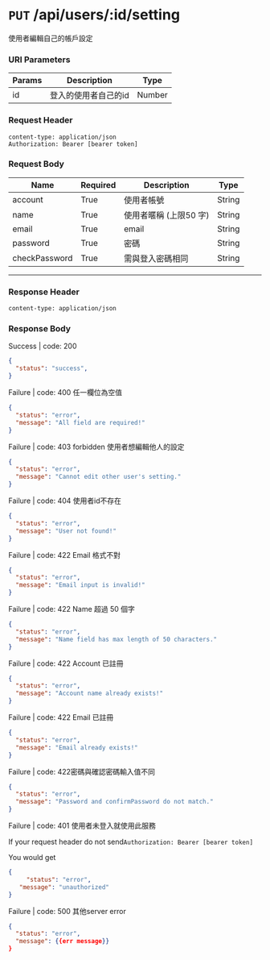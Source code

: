 # `PUT` /api/users/:id/setting

使用者編輯自己的帳戶設定

### URI Parameters
| Params | Description | Type |
| --- | --- | --- |
| id | 登入的使用者自己的id | Number |

### Request Header

```
content-type: application/json
Authorization: Bearer [bearer token]
```

### Request Body

| Name | Required | Description | Type |
| --- | --- | --- | --- |
| account | True | 使用者帳號 | String |
| name | True | 使用者暱稱 (上限50 字) | String |
| email | True | email | String |
| password | True | 密碼 | String |
| checkPassword | True | 需與登入密碼相同 | String |

---

### Response Header

```
content-type: application/json
```

### Response Body

Success | code: 200 

```json
{
  "status": "success",
}
```

Failure | code: 400 任一欄位為空值

```json
{
  "status": "error",
  "message": "All field are required!"
}
```

Failure | code: 403 forbidden 使用者想編輯他人的設定

```json
{
  "status": "error",
  "message": "Cannot edit other user's setting."
}
```

Failure | code: 404 使用者id不存在

```json
{
  "status": "error",
  "message": "User not found!"
}
```

Failure | code: 422 Email 格式不對

```json
{
  "status": "error",
  "message": "Email input is invalid!"
}
```

Failure | code: 422 Name 超過 50 個字

```json
{
  "status": "error",
  "message": "Name field has max length of 50 characters."
}
```

Failure | code: 422 Account 已註冊

```json
{
  "status": "error",
  "message": "Account name already exists!"
}
```

Failure | code: 422 Email 已註冊

```json
{
  "status": "error",
  "message": "Email already exists!"
}
```

Failure | code: 422密碼與確認密碼輸入值不同

```json
{
  "status": "error",
  "message": "Password and confirmPassword do not match."
}
```

Failure | code: 401 使用者未登入就使用此服務

If your request header do not send`Authorization: Bearer [bearer token]`

You would get

```json
{
	 "status": "error",
   "message": "unauthorized"
}
```

Failure | code: 500 其他server error

```json
{
  "status": "error",
  "message": {{err message}}
}
```
